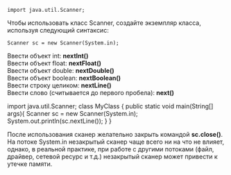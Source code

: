 
```
import java.util.Scanner; 
```

Чтобы использовать класс Scanner, создайте экземпляр класса, используя следующий синтаксис:

```
Scanner sc = new Scanner(System.in);
```
Ввести объект int: **nextInt()**  
Ввести объект float: **nextFloat()**  
Ввести объект double: **nextDouble()**  
Ввести объект boolean: **nextBoolean()**  
Ввести строку целиком: **nextLine()**  
Ввести слово (считывается до первого пробела): **next()**

import java.util.Scanner; 
class MyClass {
	public static void main(String[] args){ 
		Scanner sc = new Scanner(System.in);
		 System.out.println(sc.nextLine());
	  }
 }

После использования сканер желательно закрыть командой **sc.close()**. На потоке System.in незакрытый сканер чаще всего ни на что не влияет, однако, в реальной практике, при работе с другими потоками (файл, драйвер, сетевой ресурс и т.д.) незакрытый сканер может привести к утечке памяти.



